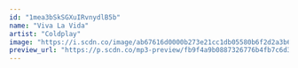 ```yaml
---
id: "1mea3bSkSGXuIRvnydlB5b"
name: "Viva La Vida"
artist: "Coldplay"
image: "https://i.scdn.co/image/ab67616d0000b273e21cc1db05580b6f2d2a3b6e"
preview_url: "https://p.scdn.co/mp3-preview/fb9f4a9b0887326776b4fb7c6d331acd167a7778"
---
```

